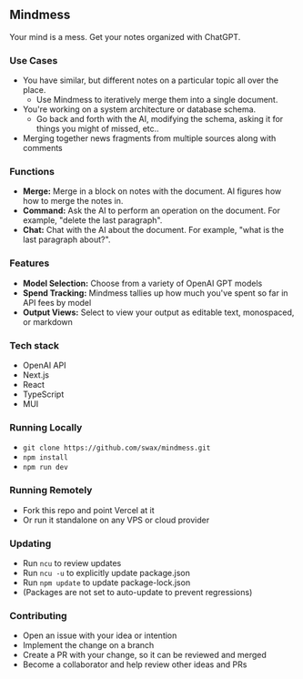 ## Mindmess

Your mind is a mess. Get your notes organized with ChatGPT.

### Use Cases

- You have similar, but different notes on a particular topic all over the place.
  - Use Mindmess to iteratively merge them into a single document.
- You're working on a system architecture or database schema.
  - Go back and forth with the AI, modifying the schema, asking it for things you might of missed, etc..
- Merging together news fragments from multiple sources along with comments

### Functions

- **Merge:** Merge in a block on notes with the document. AI figures how how to merge the notes in.
- **Command:** Ask the AI to perform an operation on the document. For example, "delete the last paragraph".
- **Chat:** Chat with the AI about the document. For example, "what is the last paragraph about?".

### Features

- **Model Selection:** Choose from a variety of OpenAI GPT models
- **Spend Tracking:** Mindmess tallies up how much you've spent so far in API fees by model
- **Output Views:** Select to view your output as editable text, monospaced, or markdown

### Tech stack

- OpenAI API
- Next.js
- React
- TypeScript
- MUI

### Running Locally

- `git clone https://github.com/swax/mindmess.git`
- `npm install`
- `npm run dev`

### Running Remotely

- Fork this repo and point Vercel at it
- Or run it standalone on any VPS or cloud provider

### Updating

- Run `ncu` to review updates
- Run `ncu -u` to explicitly update package.json
- Run `npm update` to update package-lock.json
- (Packages are not set to auto-update to prevent regressions)

### Contributing

- Open an issue with your idea or intention
- Implement the change on a branch
- Create a PR with your change, so it can be reviewed and merged
- Become a collaborator and help review other ideas and PRs
